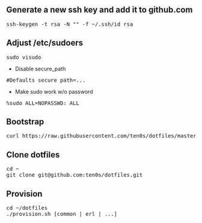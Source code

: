 ## Generate a new ssh key and add it to github.com

<pre>
ssh-keygen -t rsa -N "" -f ~/.ssh/id_rsa
</pre>

## Adjust /etc/sudoers

<pre>
sudo visudo
</pre>

- Disable secure_path

<pre>
#Defaults secure_path=...
</pre>

- Make sudo work w/o password

<pre>
%sudo ALL=NOPASSWD: ALL
</pre>

## Bootstrap

<pre>
curl https://raw.githubusercontent.com/ten0s/dotfiles/master/bootstrap.sh | bash
</pre>

## Clone dotfiles

<pre>
cd ~
git clone git@github.com:ten0s/dotfiles.git
</pre>

## Provision

<pre>
cd ~/dotfiles
./provision.sh [common | erl | ...]
</pre>
